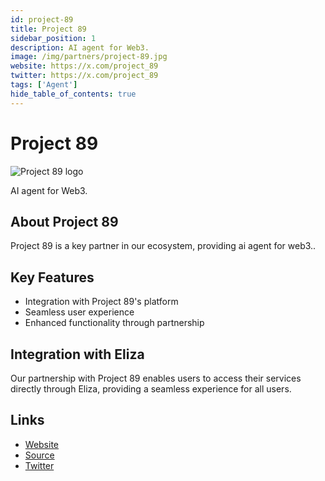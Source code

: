 ```yaml
---
id: project-89
title: Project 89
sidebar_position: 1
description: AI agent for Web3.
image: /img/partners/project-89.jpg
website: https://x.com/project_89
twitter: https://x.com/project_89
tags: ['Agent']
hide_table_of_contents: true
---
```


# Project 89

<div className="partner-logo">
  <img src="/img/partners/project-89.jpg" alt="Project 89 logo" />
</div>

AI agent for Web3.

## About Project 89

Project 89 is a key partner in our ecosystem, providing ai agent for web3..

## Key Features

- Integration with Project 89's platform
- Seamless user experience
- Enhanced functionality through partnership

## Integration with Eliza

Our partnership with Project 89 enables users to access their services directly through Eliza, providing a seamless experience for all users.

## Links

- [Website](https://x.com/project_89)
- [Source](https://x.com/project_89)
- [Twitter](https://x.com/project_89)
